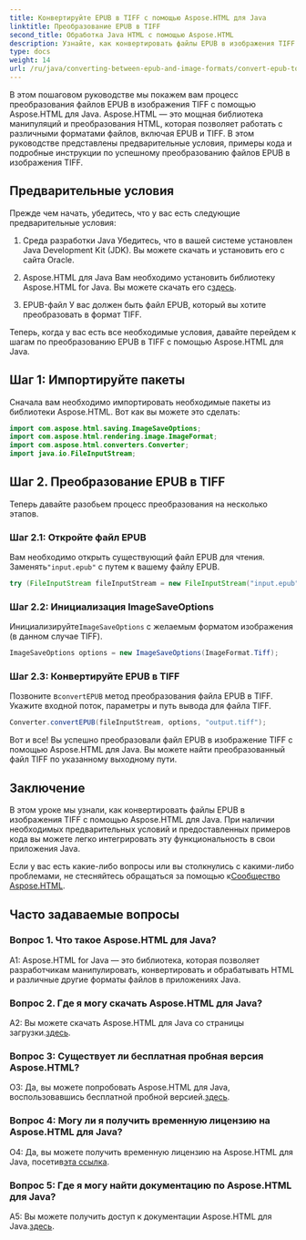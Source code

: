 ```yaml
---
title: Конвертируйте EPUB в TIFF с помощью Aspose.HTML для Java
linktitle: Преобразование EPUB в TIFF
second_title: Обработка Java HTML с помощью Aspose.HTML
description: Узнайте, как конвертировать файлы EPUB в изображения TIFF на Java с помощью Aspose.HTML, мощной библиотеки манипуляций с HTML.
type: docs
weight: 14
url: /ru/java/converting-between-epub-and-image-formats/convert-epub-to-tiff/
---
```

В этом пошаговом руководстве мы покажем вам процесс преобразования файлов EPUB в изображения TIFF с помощью Aspose.HTML для Java. Aspose.HTML — это мощная библиотека манипуляций и преобразования HTML, которая позволяет работать с различными форматами файлов, включая EPUB и TIFF. В этом руководстве представлены предварительные условия, примеры кода и подробные инструкции по успешному преобразованию файлов EPUB в изображения TIFF.

## Предварительные условия

Прежде чем начать, убедитесь, что у вас есть следующие предварительные условия:

1. Среда разработки Java
Убедитесь, что в вашей системе установлен Java Development Kit (JDK). Вы можете скачать и установить его с сайта Oracle.

2. Aspose.HTML для Java
 Вам необходимо установить библиотеку Aspose.HTML for Java. Вы можете скачать его с[здесь](https://releases.aspose.com/html/java/).

3. EPUB-файл
У вас должен быть файл EPUB, который вы хотите преобразовать в формат TIFF.

Теперь, когда у вас есть все необходимые условия, давайте перейдем к шагам по преобразованию EPUB в TIFF с помощью Aspose.HTML для Java.

## Шаг 1: Импортируйте пакеты

Сначала вам необходимо импортировать необходимые пакеты из библиотеки Aspose.HTML. Вот как вы можете это сделать:

```java
import com.aspose.html.saving.ImageSaveOptions;
import com.aspose.html.rendering.image.ImageFormat;
import com.aspose.html.converters.Converter;
import java.io.FileInputStream;
```

## Шаг 2. Преобразование EPUB в TIFF

Теперь давайте разобьем процесс преобразования на несколько этапов.

### Шаг 2.1: Откройте файл EPUB

 Вам необходимо открыть существующий файл EPUB для чтения. Заменять`"input.epub"` с путем к вашему файлу EPUB.

```java
try (FileInputStream fileInputStream = new FileInputStream("input.epub")) {
```

### Шаг 2.2: Инициализация ImageSaveOptions

 Инициализируйте`ImageSaveOptions` с желаемым форматом изображения (в данном случае TIFF).

```java
ImageSaveOptions options = new ImageSaveOptions(ImageFormat.Tiff);
```

### Шаг 2.3: Конвертируйте EPUB в TIFF

 Позвоните в`convertEPUB` метод преобразования файла EPUB в TIFF. Укажите входной поток, параметры и путь вывода для файла TIFF.

```java
Converter.convertEPUB(fileInputStream, options, "output.tiff");
```

Вот и все! Вы успешно преобразовали файл EPUB в изображение TIFF с помощью Aspose.HTML для Java. Вы можете найти преобразованный файл TIFF по указанному выходному пути.

## Заключение

В этом уроке мы узнали, как конвертировать файлы EPUB в изображения TIFF с помощью Aspose.HTML для Java. При наличии необходимых предварительных условий и предоставленных примеров кода вы можете легко интегрировать эту функциональность в свои приложения Java.

Если у вас есть какие-либо вопросы или вы столкнулись с какими-либо проблемами, не стесняйтесь обращаться за помощью к[Сообщество Aspose.HTML](https://forum.aspose.com/).

## Часто задаваемые вопросы

### Вопрос 1. Что такое Aspose.HTML для Java?

A1: Aspose.HTML for Java — это библиотека, которая позволяет разработчикам манипулировать, конвертировать и обрабатывать HTML и различные другие форматы файлов в приложениях Java.

### Вопрос 2. Где я могу скачать Aspose.HTML для Java?

 A2: Вы можете скачать Aspose.HTML для Java со страницы загрузки.[здесь](https://releases.aspose.com/html/java/).

### Вопрос 3: Существует ли бесплатная пробная версия Aspose.HTML?

 О3: Да, вы можете попробовать Aspose.HTML для Java, воспользовавшись бесплатной пробной версией.[здесь](https://releases.aspose.com/).

### Вопрос 4: Могу ли я получить временную лицензию на Aspose.HTML для Java?

 О4: Да, вы можете получить временную лицензию на Aspose.HTML для Java, посетив[эта ссылка](https://purchase.aspose.com/temporary-license/).

### Вопрос 5: Где я могу найти документацию по Aspose.HTML для Java?

 A5: Вы можете получить доступ к документации Aspose.HTML для Java.[здесь](https://reference.aspose.com/html/java/).